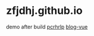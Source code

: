 # zfjdhj.github.io
demo after build
[pcrhrlp](http://zfjdhj.github.io/zfjbot-helpWebsite)
[blog-vue](http://zfjdhj.github.io/blog-vue)
